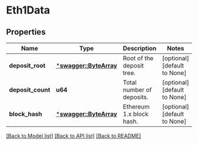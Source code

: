 # Eth1Data

## Properties
Name | Type | Description | Notes
------------ | ------------- | ------------- | -------------
**deposit_root** | [***swagger::ByteArray**](ByteArray.md) | Root of the deposit tree. | [optional] [default to None]
**deposit_count** | **u64** | Total number of deposits. | [optional] [default to None]
**block_hash** | [***swagger::ByteArray**](ByteArray.md) | Ethereum 1.x block hash. | [optional] [default to None]

[[Back to Model list]](../README.md#documentation-for-models) [[Back to API list]](../README.md#documentation-for-api-endpoints) [[Back to README]](../README.md)



